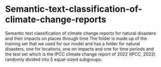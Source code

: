 # Semantic-text-classification-of-climate-change-reports
Semantic text classification of climate change reports for natural disasters and their impacts on places through time
The folder is made up of the training set that we used for our model and has a folder for natural disasters, one for locations, one on impacts and one for time periods and the test set which is the IPCC climate change report of 2022 (IPCC, 2022) randomly divided into 5 equal-sized subgroups.
